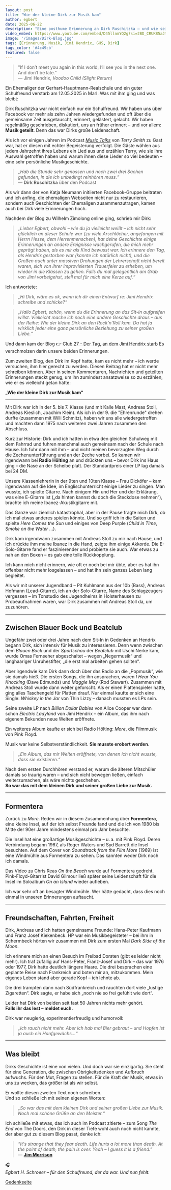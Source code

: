 ```yaml
---
layout: post
title: "Wie der kleine Dirk zur Musik kam"
author: egbert
date: 2025-06-22
description: "Eine posthume Erinnerung an Dirk Ruschitzka – und wie seine Liebe zur Musik begann"
video_embed: https://www.youtube.com/embed/D45llnmYQ2g?si=2BD_CRUK85aJtA5e
image: '/images/Dirk-Blog.jpg'
tags: [Erinnerung, Musik, Jimi Hendrix, GHS, Dirk]
tags_color: '#4c49cb'
featured: false
---
```


> "If I don’t meet you again in this world, I’ll see you in the next one. And don’t be late.”  
> — Jimi Hendrix, *Voodoo Child (Slight Return)*

Ein Ehemaliger der Gerhart-Hauptmann-Realschule und ein guter Schulfreund verstarb am 12.05.2025 in Marl. 
Was mit ihm ging und was bleibt:

Dirk Ruschitzka war nicht einfach nur ein Schulfreund. Wir haben uns über Facebook vor mehr als zehn Jahren wiedergefunden und oft über die gemeinsame Zeit ausgetauscht, erinnert, gelästert, gelacht. Wir haben regelmäßig geschrieben, diskutiert, uns an früher erinnert – und vor allem: **Musik geteilt**. Denn das war Dirks große Leidenschaft.

Als ich vor einigen Jahren im Podcast [*Music Talks*](https://www.musictalkspod.com/396031/episodes/3750155-episode-22-egbert-schroer-a-highway-star) von *Terry Smith* zu Gast war, hat er diesen mit echter Begeisterung verfolgt. Die Gäste wählen aus jedem Jahrzehnt ihres Lebens ein Lied aus und erzählen Terry, wie sie ihre Auswahl getroffen haben und warum ihnen diese Lieder so viel bedeuten – eine sehr persönliche Musikgeschichte.

> *„Hab die Stunde sehr genossen und noch zwei drei Sachen gefunden, in die ich unbedingt reinhören muss.“*  
> — **Dirk Ruschitzka** über den Podcast

Als wir dann der von Katja Neumann initiierten Facebook-Gruppe beitraten und ich anfing, die ehemaligen Webseiten nicht nur zu restaurieren, sondern auch Geschichten der Ehemaligen zusammenzutragen, kamen auch bei Dirk viele Erinnerungen hoch.

Nachdem der Blog zu Wilhelm Zimolong online ging, schrieb mir Dirk:

> *„Lieber Egbert, obwohl – wie du ja vielleicht weißt – ich nicht sehr glücklich an dieser Schule war (zu viele Arschlöcher, angefangen mit Herrn Hesse, dem Herrenmenschen), hat deine Geschichte einige Erinnerungen an andere Ereignisse wachgerufen, die mich mehr geprägt haben, als es mir als Kind bewusst war. Ich erinnere den Tag, als Hendrix gestorben war (kannte ich natürlich nicht), und die Großen auch unter massiven Drohungen der Lehrerschaft nicht bereit waren, sich von ihrer improvisierten Trauerfeier zu erheben, um wieder in die Klassen zu gehen. Falls du mal gelegentlich am Grab von Jimi vorbeigehst, stell mal für mich eine Kerze auf.“*

Ich antwortete:

> *„Hi Dirk, wäre es ok, wenn ich dir einen Entwurf re: Jimi Hendrix schreibe und schicke?“*

> *„Hallo Egbert, schön, wenn du die Erinnerung an das Sit-In aufgreifen willst. Vielleicht mache ich noch eine andere Geschichte draus – aus der Reihe: Wie der kleine Dirk an den Rock’n’Roll kam. Da hat ja wirklich jeder eine ganz persönliche Beziehung zu seiner großen Liebe.“*

Und dann kam der Blog 👉 [Club 27 - Der Tag, an dem Jimi Hendrix starb](https://ghs.myvortexcloud.com/blog/jimi)
Es verschmolzen darin unsere beiden Erinnerungen.

Zum zweiten Blog, den Dirk im Kopf hatte, kam es nicht mehr – ich werde versuchen, ihm hier gerecht zu werden. Diesen Beitrag hat er nicht mehr schreiben können. Aber in seinen Kommentaren, Nachrichten und geteilten Erinnerungen steckt genug, um ihn zumindest ansatzweise so zu erzählen, wie er es vielleicht getan hätte:

**„Wie der kleine Dirk zur Musik kam“**

---

Mit Dirk war ich in der 5. bis 7. Klasse (und mit Kalle Mast, Andreas Stoll, Andreas Kieslich, Joachim Klein). Als ich in der 9. die "Ehrenrunde" drehen durfte (zusammen mit Willi Schmitz), haben wir uns alle wiedergetroffen und machten dann 1975 nach weiteren zwei Jahren zusammen den Abschluss.

Kurz zur Historie: Dirk und ich hatten in etwa den gleichen Schulweg mit dem Fahrrad und fuhren manchmal auch gemeinsam nach der Schule nach Hause. Ich fuhr dann mit ihm – und nicht meinen bevorzugten Weg durch die Zechenunterführung und an der Zeche vorbei. So kamen wir irgendwann bei **Radio Hölting** an und drückten uns – bevor Dirk ins Haus ging – die Nase an der Scheibe platt. Der Standardpreis einer LP lag damals bei 24 DM.

Unsere Klassenlehrerin in der 9ten und 10ten Klasse – Frau Dicköfer – kam irgendwann auf die Idee, im Englischunterricht einige Lieder zu singen. Man wusste, ich spielte Gitarre. Nach einigem Hin und Her und der Erklärung, was eine E-Gitarre ist („da hinten kannst du doch die Steckdose nehmen“), brachte ich meine Ibanez-Akustikgitarre mit.

Das Ganze war ziemlich katastrophal, aber in der Pause fragte mich Dirk, ob ich mal etwas anderes spielen könnte. Und so griff ich in die Saiten und spielte *Here Comes the Sun* und einiges von Deep Purple (*Child in Time*, *Smoke on the Water* ...).

Dirk kam irgendwann zusammen mit Andreas Stoll zu mir nach Hause, und ich drückte ihm meine Ibanez in die Hand, zeigte ihm einige Akkorde. Die E-Solo-Gitarre fand er faszinierender und probierte sie auch. War etwas zu nah an den Boxen – es gab eine tolle Rückkopplung.

Ich kann mich nicht erinnern, wie oft er noch bei mir übte, aber es hat ihn offenbar nicht mehr losgelassen – und hat ihn sein ganzes Leben lang begleitet.

Als wir mit unserer Jugendband – Pit Kuhlmann aus der 10b (Bass), Andreas Hofmann (Lead-Gitarre), ich an der Solo-Gitarre, Name des Schlagzeugers vergessen – im Tonstudio des Jugendheims in Holsterhausen zu Probeaufnahmen waren, war Dirk zusammen mit Andreas Stoll da, um zuzuhören.

---

## Zwischen Blauer Bock und Beatclub

Ungefähr zwei oder drei Jahre nach dem Sit-In in Gedenken an Hendrix begann Dirk, sich intensiv für Musik zu interessieren. Denn wenn zwischen dem *Blauen Bock* und der *Sportschau* der *Beatclub* mit Uschi Nerke kam, wurde Omas Fernseher abgeschaltet – wegen „Negermusik“ und langhaariger Unruhestifter, „die erst mal arbeiten gehen sollten“.

Aber irgendwie kam Dirk dann doch über das Radio an die „Popmusik“, wie sie damals hieß. Die ersten Songs, die ihn ansprachen, waren *I Hear You Knocking* (Dave Edmunds) und *Maggie May* (Rod Stewart). Zusammen mit Andreas Stoll wurde dann weiter geforscht. Als er einen Plattenspieler hatte, ging alles Taschengeld für Platten drauf. Nur einmal kaufte er sich eine Single: *Whiskey in the Jar* von Thin Lizzy – danach mussten es LPs sein.

Seine zweite LP nach *Billion Dollar Babies* von Alice Cooper war dann schon *Electric Ladyland* von Jimi Hendrix – ein Album, das ihm nach eigenem Bekunden neue Welten eröffnete.

Ein weiteres Album kaufte er sich bei Radio Hölting: *More*, die Filmmusik von Pink Floyd.

Musik war keine Selbstverständlichkeit. **Sie musste erobert werden.**

> *„Ein Album, das mir Welten eröffnete, von denen ich nicht wusste, dass sie existieren.“*

Nach dem ersten Durchhören verstand er, warum die älteren Mitschüler damals so traurig waren – und sich nicht bewegen ließen, einfach weiterzumachen, als wäre nichts geschehen.  
**So war das mit dem kleinen Dirk und seiner großen Liebe zur Musik.**

---

## Formentera

Zurück zu *More*. Reden wir in diesem Zusammenhang über **Formentera**, eine kleine Insel, auf der ich selbst Freunde fand und die ich von 1980 bis Mitte der 90er Jahre mindestens einmal pro Jahr besuchte.

Die Insel hat eine großartige Musikgeschichte – u. a. mit Pink Floyd. Deren Verbindung begann 1967, als Roger Waters und Syd Barrett die Insel besuchten. Auf dem Cover von *Soundtrack from the Film More* (1969) ist eine Windmühle aus Formentera zu sehen. Das kannten weder Dirk noch ich damals.

Das Video zu Chris Reas *On the Beach* wurde auf Formentera gedreht. Pink-Floyd-Gitarrist David Gilmour ließ später seine Leidenschaft für die Insel im Soloalbum *On an Island* wieder aufleben.

Ich war sehr oft an besagter Windmühle. Wer hätte gedacht, dass dies noch einmal in unseren Erinnerungen auftaucht.

---

## Freundschaften, Fahrten, Freiheit

Dirk, Andreas und ich hatten gemeinsame Freunde: Hans-Peter Kaufmann und Franz Josef Kiekenbeck. HP war ein Musikbegeisteter – bei ihm in Schermbeck hörten wir zusammen mit Dirk zum ersten Mal *Dark Side of the Moon*.

Ich erinnere mich an einen Besuch im Freibad Dorsten (gibt es leider nicht mehr). Ich traf zufällig auf Hans-Peter, Franz-Josef und Dirk – das war 1976 oder 1977, Dirk hatte deutlich längere Haare. Die drei besprachen eine geplante Reise nach Frankreich und boten mir an, mitzukommen. Mein eigenes Leben stand aber gerade Kopf – ich lehnte ab.

Die drei trampten dann nach Südfrankreich und rauchten dort viele „lustige Zigaretten“. Dirk sagte, er habe sich „noch nie so frei gefühlt wie dort“.

Leider hat Dirk von beiden seit fast 50 Jahren nichts mehr gehört.  
**Falls ihr das lest – meldet euch.**

Dirk war neugierig, experimentierfreudig und humorvoll:

> *„Ich rauch nicht mehr. Aber ich hab mal Bier gebraut – und Hopfen ist ja auch ein Hanfgewächs...“*

---

## Was bleibt

Dirks Geschichte ist eine von vielen. Und doch war sie einzigartig. Sie steht für eine Generation, die zwischen Obrigkeitsdenken und Aufbruch aufwuchs. Für den Mut, Fragen zu stellen. Für die Kraft der Musik, etwas in uns zu wecken, das größer ist als wir selbst.

Er wollte diesen zweiten Text noch schreiben.  
Und so schließe ich mit seinen eigenen Worten:

> *„So war das mit dem kleinen Dirk und seiner großen Liebe zur Musik. Noch mal schöne Grüße an den Meister.“*

Ich schließe mit etwas, das ich auch im Podcast zitierte – zum Song *The End* von The Doors, den Dirk in dieser Tiefe wohl auch noch nicht kannte, der aber gut zu diesem Blog passt, denke ich:

> *“It's strange that they fear death. Life hurts a lot more than death. At the point of death, the pain is over. Yeah – I guess it is a friend.”*  
> — [**Jim Morrison**](https://www.youtube.com/watch?v=CIrvSJwwJUE)

🎧  
*Egbert H. Schroeer – für den Schulfreund, der da war. Und nun fehlt.*

[Gedenkseite](https://passmann.gemeinsam-trauern.net/Begleiten/dirk-ruschitzka)
